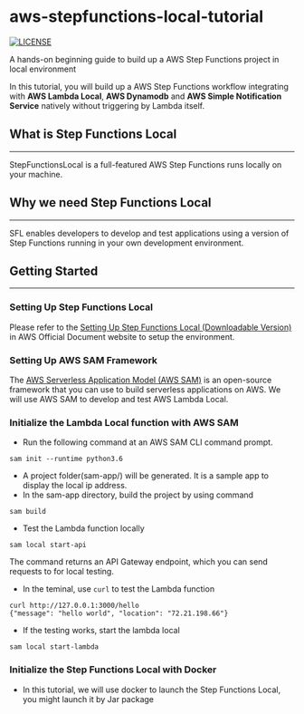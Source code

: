 # aws-stepfunctions-local-tutorial
[![LICENSE](https://img.shields.io/badge/license-Anti%20996-blue.svg)](https://github.com/996icu/996.ICU/blob/master/LICENSE)

A hands-on beginning guide to build up a AWS Step Functions project in local environment

In this tutorial, you will build up a AWS Step Functions workflow integrating with **AWS Lambda Local**, **AWS Dynamodb** and **AWS Simple Notification Service** natively without triggering by Lambda itself.

## What is Step Functions Local
---
StepFunctionsLocal is a full-featured AWS Step Functions runs locally on your machine. 

## Why we need Step Functions Local
---
SFL enables developers to develop and test applications using a version of Step Functions running in your own development environment.

## Getting Started
---
### Setting Up Step Functions Local 

Please refer to the [Setting Up Step Functions Local (Downloadable Version)](https://docs.aws.amazon.com/step-functions/latest/dg/sfn-local.html) in AWS Official Document website to setup the environment.

### Setting Up AWS SAM Framework

The [AWS Serverless Application Model (AWS SAM)](https://docs.aws.amazon.com/serverless-application-model/latest/developerguide/what-is-sam.html) is an open-source framework that you can use to build serverless applications on AWS. We will use AWS SAM to develop and test AWS Lambda Local.

### Initialize the Lambda Local function with AWS SAM

  - Run the following command at an AWS SAM CLI command prompt.
  ```
  sam init --runtime python3.6 
  ```
  - A project folder(sam-app/) will be generated. It is a sample app to display the local ip address.
  - In the sam-app directory, build the project by using command
  ```
  sam build
  ```
  - Test the Lambda function locally
  ```
  sam local start-api
  ```
  The command returns an API Gateway endpoint, which you can send requests to for local testing.
  - In the teminal, use `curl` to test the Lambda function
  ```
  curl http://127.0.0.1:3000/hello 
  {"message": "hello world", "location": "72.21.198.66"}
  ```
  - If the testing works, start the lambda local
  ```
  sam local start-lambda
  ```
### Initialize the Step Functions Local with Docker
  - In this tutorial, we will use docker to launch the Step Functions Local, you might launch it by Jar package

